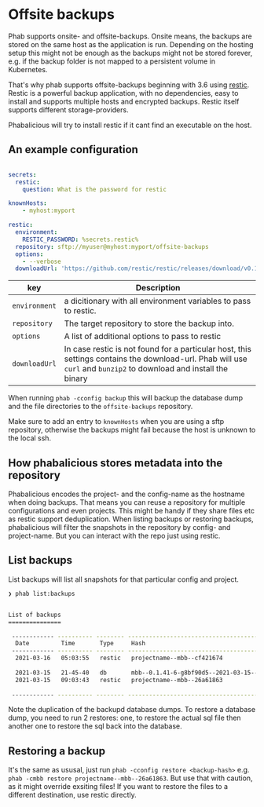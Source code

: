 # Offsite backups

Phab supports onsite- and offsite-backups. Onsite means, the backups are stored on the same host as the application is run. Depending on the hosting setup this might not be enough as the backups might not be stored forever, e.g. if the backup folder is not mapped to a persistent volume in Kubernetes.

That's why phab supports offsite-backups beginning with 3.6 using [restic](https://restic.readthedocs.io/en/latest/index.html). Restic is a powerful backup application, with no dependencies, easy to install and supports multiple hosts and encrypted backups. Restic itself supports different storage-providers.

Phabalicious will try to install restic if it cant find an executable on the host.

## An example configuration

```yaml

secrets:
  restic:
    question: What is the password for restic

knownHosts:
    - myhost:myport

restic:
  environment:
    RESTIC_PASSWORD: %secrets.restic%
  repository: sftp://myuser@myhost:myport/offsite-backups
  options:
    - --verbose
  downloadUrl: 'https://github.com/restic/restic/releases/download/v0.12.0/restic_0.12.0_linux_amd64.bz2'
```

| key           | Description                                                     |
|---------------|-----------------------------------------------------------------|
| `environment` | a dicitionary with all environment variables to pass to restic. |
| `repository`  | The target repository to store the backup into.                 |
| `options`     | A list of additional options to pass to restic                  |
| `downloadUrl` | In case restic is not found for a particular host, this settings contains the download-url. Phab will use `curl` and `bunzip2` to download and install the binary |


When running `phab -cconfig backup` this will backup the database dump and the file directories to the `offsite-backups` repository.

Make sure to add an entry to `knownHosts` when you are using a sftp repository, otherwise the backups might fail because the host is unknown to the local ssh.

## How phabalicious stores metadata into the repository

Phabalicious encodes the project- and the config-name as the hostname when doing backups. That means you can reuse a repository for multiple configurations and even projects. This might be handy if they share files etc as restic support deduplication. When listing backups or restoring backups, phabalicious will filter the snapshots in the repository by config- and project-name. But you can interact with the repo just using restic.


## List backups

List backups will list all snapshots for that particular config and project.

```bash
❯ phab list:backups


List of backups
===============

 ------------ ---------- -------- ---------------------------------------------- ----------------------------------------------------------------------
  Date         Time       Type     Hash                                           File
 ------------ ---------- -------- ---------------------------------------------- ----------------------------------------------------------------------
  2021-03-16   05:03:55   restic   projectname--mbb--cf421674                     /var/www/backups/mbb--0.1.41-6-g8bf90d5--2021-03-16--17-45-53.sql.gz
                                                                                  /var/www/web/sites/default/files
  2021-03-15   21-45-40   db       mbb--0.1.41-6-g8bf90d5--2021-03-15--21-45-40   mbb--0.1.41-6-g8bf90d5--2021-03-15--21-45-40.sql.gz
  2021-03-15   09:03:43   restic   projectname--mbb--26a61863                     /var/www/backups/mbb--0.1.41-6-g8bf90d5--2021-03-15--21-45-40.sql.gz
                                                                                  /var/www/web/sites/default/files
 ------------ ---------- -------- ---------------------------------------------- ----------------------------------------------------------------------
```

Note the duplication of the backupd database dumps. To restore a database dump, you need to run 2 restores: one, to restore the actual sql file then another one to restore the sql back into the database.

## Restoring a backup

It's the same as ususal, just run `phab -cconfig restore <backup-hash>` e.g. `phab -cmbb restore projectname--mbb--26a61863`. But use that with caution, as it might override exsiting files! If you want to restore the files to a different destination, use restic directly.


